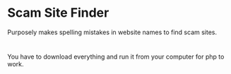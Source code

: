 # Scam Site Finder
Purposely makes spelling mistakes in website names to find scam sites.
#
You have to download everything and run it from your computer for php to work.
